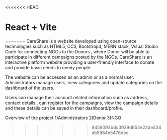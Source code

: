 <<<<<<< HEAD
# React + Vite


=======
CareShare is a website developed using open-source technologies such as HTML5, CC3, Bootstrap4, MERN stack, Visual Studio Code for connecting NGOs to the Donors , where Donor will be able to participate in different campaigns posted by the NGOs. CareShare is an interactive platform website providing a user-friendly interface to donate and provide basic needs to needy people.

The website can be accessed as an admin or as a normal user. Administrators manage users, view categories and update categories on the dashboard of the users.

Users can manage their account related information such as address, contact details , can register for the campaigns, view the campaign details and these details can be saved in their dashboard/profile.

Overview of the project
1)Administrators
2)Donor
3)NGO
>>>>>>> 9456093bdc3939d852e22de434eb5984e5476dec
